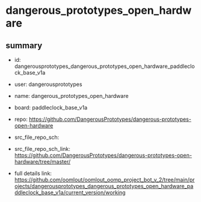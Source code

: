 # dangerous_prototypes_open_hardware
 
## summary 
* id: dangerousprototypes_dangerous_prototypes_open_hardware_paddleclock_base_v1a
* user: dangerousprototypes
* name: dangerous_prototypes_open_hardware
* board: paddleclock_base_v1a
* repo: https://github.com/DangerousPrototypes/dangerous-prototypes-open-hardware



* src_file_repo_sch: 
* src_file_repo_sch_link: https://github.com/DangerousPrototypes/dangerous-prototypes-open-hardware/tree/master/
* full details link: https://github.com/oomlout/oomlout_oomp_project_bot_v_2/tree/main/projects/dangerousprototypes_dangerous_prototypes_open_hardware_paddleclock_base_v1a/current_version/working  






